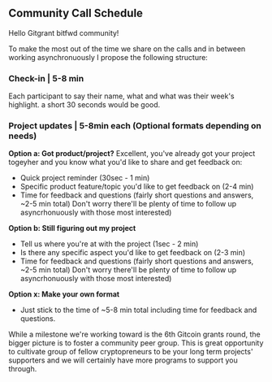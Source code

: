## Community Call Schedule

Hello Gitgrant bitfwd community!

To make the most out of the time we share on the calls and in between working asynchronuously I propose the following structure:

### Check-in | 5-8 min

Each participant to say their name, what and what was their week's highlight. a short 30 seconds would be good.

### Project updates | 5-8min each (Optional formats depending on needs)

**Option a: Got product/project?**
Excellent, you've already got your project togeyher and you know what you'd like to share and get feedback on:
- Quick project reminder (30sec - 1 min)
- Specific product feature/topic you'd like to get feedback on (2-4 min)
- Time for feedback and questions (fairly short questions and answers, ~2-5 min total)
Don't worry there'll be plenty of time to follow up asyncrhonuously with those most interested)

**Option b: Still figuring out my project**
- Tell us where you're at with the project (1sec - 2 min)
- Is there any specific aspect you'd like to get feedback on (2-3 min)
- Time for feedback and questions (fairly short questions and answers, ~2-5 min total)
Don't worry there'll be plenty of time to follow up asyncrhonuously with those most interested)

**Option x: Make your own format**
- Just stick to the time of ~5-8 min total including time for feedback and questions.

While a milestone we're working toward is the 6th Gitcoin grants round, the bigger picture is to foster a community peer group.
This is great opportunity to cultivate group of fellow cryptopreneurs to be your long term projects' supporters and we will certainly have more programs to support you through.

